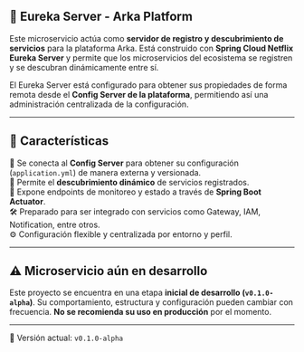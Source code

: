 ## 🧭 Eureka Server - Arka Platform

Este microservicio actúa como **servidor de registro y descubrimiento de servicios** para la plataforma Arka. Está construido con **Spring Cloud Netflix Eureka Server** y permite que los microservicios del ecosistema se registren y se descubran dinámicamente entre sí.

El Eureka Server está configurado para obtener sus propiedades de forma remota desde el **Config Server de la plataforma**, permitiendo así una administración centralizada de la configuración.

---

## 🚀 Características

🔗 Se conecta al **Config Server** para obtener su configuración (`application.yml`) de manera externa y versionada.  
🧭 Permite el **descubrimiento dinámico** de servicios registrados.  
📡 Expone endpoints de monitoreo y estado a través de **Spring Boot Actuator**.  
🛠️ Preparado para ser integrado con servicios como Gateway, IAM, Notification, entre otros.  
⚙️ Configuración flexible y centralizada por entorno y perfil.

---

## ⚠️ Microservicio aún en desarrollo

Este proyecto se encuentra en una etapa **inicial de desarrollo (`v0.1.0-alpha`)**. Su comportamiento, estructura y configuración pueden cambiar con frecuencia. **No se recomienda su uso en producción** por el momento.

---

📌 Versión actual: `v0.1.0-alpha`

